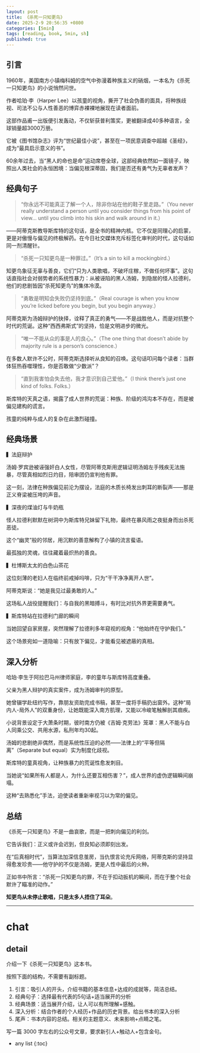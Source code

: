 ```yaml
---
layout: post
title: 《杀死一只知更鸟》
date: 2025-2-9 20:56:35 +0800
categories: [5min]
tags: [reading, book, 5min, sh]
published: true
---
```


##  引言

1960年，美国南方小镇梅科姆的空气中弥漫着种族主义的硝烟，一本名为《杀死一只知更鸟》的小说悄然问世。

作者哈珀·李（Harper Lee）以孩童的视角，撕开了社会伪善的面具，将种族歧视、司法不公与人性善恶的博弈赤裸裸地展现在读者面前。

这部作品甫一出版便引发轰动，不仅斩获普利策奖，更被翻译成40多种语言，全球销量超3000万册。

它被《图书馆杂志》评为“世纪最佳小说”，甚至在一项民意调查中超越《圣经》，成为“最具启示意义的书”。

60余年过去，当“黑人的命也是命”运动席卷全球，这部经典依然如一面镜子，映照出人类社会的永恒困境：当偏见根深蒂固，我们是否还有勇气为无辜者发声？

## 经典句子

> “你永远不可能真正了解一个人，除非你站在他的鞋子里走路。”（You never really understand a person until you consider things from his point of view… until you climb into his skin and walk around in it.）  

——阿蒂克斯教导斯库特的这句话，是全书的精神内核。它不仅是同理心的启蒙，更是对傲慢与偏见的终极解药。在今日社交媒体充斥标签化审判的时代，这句话如同一剂清醒针。  

> “杀死一只知更鸟是一种罪过。”（It’s a sin to kill a mockingbird.）  

知更鸟象征无辜与善良，它们“只为人类歌唱，不破坏庄稼，不做任何坏事”。这句话直指社会对弱势者的系统性暴力：从被诬陷的黑人汤姆，到隐居的怪人拉德利，他们的悲剧皆因“杀死知更鸟”的集体冷漠。  

> “勇敢是明知会失败仍坚持到底。”（Real courage is when you know you’re licked before you begin, but you begin anyway.）  

阿蒂克斯为汤姆辩护的抉择，诠释了真正的勇气——不是战胜他人，而是对抗整个时代的荒诞。这种“西西弗斯式”的坚持，恰是文明进步的微光。  

> “唯一不能从众的事是人的良心。”（The one thing that doesn’t abide by majority rule is a person’s conscience.）  

在多数人默许不公时，阿蒂克斯选择听从良知的召唤。这句话叩问每个读者：当群体狂热吞噬理性，你是否敢做“少数派”？  

> “直到我害怕会失去他，我才意识到自己爱他。”（I think there’s just one kind of folks. Folks.）  

斯库特的天真之语，揭露了成人世界的荒诞：种族、阶级的鸿沟本不存在，而是被偏见建构的谎言。

孩童的纯粹与成人的复杂在此激烈碰撞。  

## 经典场景 

▍法庭辩护

汤姆·罗宾逊被诬强奸白人女性，尽管阿蒂克斯用逻辑证明汤姆左手残疾无法施暴，尽管真相如烈日灼目，陪审团仍宣判他有罪。

这一刻，法律在种族偏见前沦为摆设，法庭的木质长椅发出刺耳的断裂声——那是正义脊梁被压垮的声音。  

▍深夜的煤油灯与牛奶瓶  

怪人拉德利默默在树洞中为斯库特兄妹留下礼物，最终在暴风雨之夜挺身而出杀死恶徒。

这个“幽灵”般的邻居，用沉默的善意解构了小镇的流言蜚语。

最孤独的灵魂，往往藏着最炽热的善良。  

▍杜博斯太太的白色山茶花  

这位刻薄的老妇人在临终前戒掉吗啡，只为“干干净净离开人世”。

阿蒂克斯说：“她是我见过最勇敢的人。” 

这场私人战役提醒我们：与自我的黑暗搏斗，有时比对抗外界更需要勇气。  

▍斯库特站在拉德利门廊的瞬间  

当她回望自家房屋，突然理解了拉德利多年窥视的视角：“他始终在守护我们。” 

这个场景宛如一道隐喻：只有放下偏见，才能看见被遮蔽的真相。  

## 深入分析

哈珀·李生于阿拉巴马州律师家庭，李的童年与斯库特高度重叠。

父亲为黑人辩护的真实案件，成为汤姆审判的原型。

她曾辍学赴纽约写作，靠朋友资助完成书稿，甚至一度将手稿扔出窗外。这种“局内人-局外人”的双重身份，让她既能深入南方肌理，又能以冷峻笔触解剖其痼疾。  

小说背景设定于大萧条时期，彼时南方仍被《吉姆·克劳法》笼罩：黑人不能与白人同乘公交、共用水源，私刑年均30起。

汤姆的悲剧绝非偶然，而是系统性压迫的必然——法律上的“平等但隔离”（Separate but equal）实为制度化歧视。  

斯库特的童真视角，让种族暴力的荒诞性愈发刺目。

当她说“如果所有人都是人，为什么还要互相伤害？”，成人世界的虚伪逻辑瞬间崩塌。

这种“去熟悉化”手法，迫使读者重新审视习以为常的偏见。  

## 总结 

《杀死一只知更鸟》不是一曲哀歌，而是一把刺向偏见的利剑。

它告诉我们：正义或许会迟到，但良知必须即刻出发。

在“后真相时代”，当算法加深信息茧房，当仇恨言论充斥网络，阿蒂克斯的坚持显得愈发珍贵——他守护的不仅是汤姆，更是人性中最后的火种。  

正如书中所言：“杀死一只知更鸟的罪，不在于扣动扳机的瞬间，而在于整个社会默许了瞄准的动作。” 

**知更鸟从未停止歌唱，只是太多人捂住了耳朵**。

--------------------------------------------------------------------------------------------------------

# chat

## detail

介绍一下《杀死一只知更鸟》这本书。

按照下面的结构，不需要有副标题。

1. 引言：吸引人的开头，介绍书籍的基本信息+达成的成就等，简洁总结。
2. 经典句子：选择最有代表的5句话+适当展开的分析
3. 经典场景：适当展开介绍，让人可以有所理解+感触。
4. 深入分析：结合作者的个人经历+作品的历史背景。给出书本的深入分析
5. 尾声：书本内容的总结。相关的主题意义、未来影响+点睛之笔。

写一篇 3000 字左右的公众号文章，要求新引人+触动人+包含金句。


* any list
{:toc}